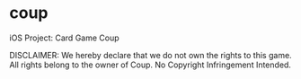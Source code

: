 # coup
iOS Project: Card Game Coup

DISCLAIMER: We hereby declare that we do not own the rights to this game. All rights belong to the owner of Coup. No Copyright Infringement Intended.
